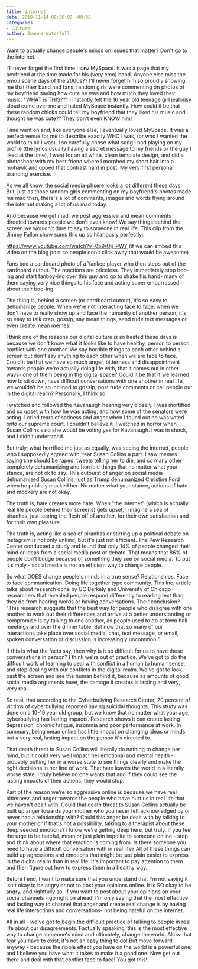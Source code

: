 ```yaml
---
title: internet
date: 2018-11-14 08:36:00 -08:00
categories:
- Culture
author: Joanna Waterfall
---
```


Want to actually change people's minds on issues that matter? Don't go to the internet.

I'll never forget the first time I saw MySpace. It was a page that my boyfriend at the time made for his (very emo) band. Anyone else miss the emo / scene days of the 2000s?? I'll never forget him so proudly showing me that their band had fans, random girls were commenting on photos of my boyfriend saying how cute he was and how much they loved their music. "WHAT is THIS??" I instantly felt the 16 year old teenage girl jealousy cloud come over me and hated MySpace instantly. How could it be that these random chicks could tell my boyfriend that they liked his music and thought he was cute?? They don't even KNOW him!

Time went on and, like everyone else, I eventually loved MySpace. It was a perfect venue for me to describe exactly WHO I was, (or who I wanted the world to think I was). I so carefully chose what song I had playing on my profile (the lyrics usually having a secret message to my friends or the guy I liked at the time), I went for an all white, clean template design, and did a photoshoot with my best friend where I morphed my short hair into a mohawk and upped that contrast hard in post. My very first personal branding exercise.

As we all know, the social media-phsere looks a lot different these days. But, just as those random girls commenting on my boyfriend's photos made me mad then, there's a lot of comments, images and words flying around the internet making a lot of us mad today. 

And because we get mad, we post aggressive and mean comments directed towards people we don't even know! We say things behind the screen we wouldn't dare to say to someone in real life. This clip from the Jimmy Fallon show sums this up so hilariously perfectly:

https://www.youtube.com/watch?v=0b9rOji_PWY (if we can embed this video on the blog post so people don't click away that would be awesome) 

Fans boo a cardboard photo of a Yankee player who then steps out of the cardboard cutout. The reactions are priceless. They immediately stop boo-ing and start fanboy-ing over this guy and go to shake his hand- many of them saying very nice things to his face and acting super embarrassed about their boo-ing.

The thing is, behind a screen (or cardboard cutout), it's so easy to dehumanize people. When we're not interacting face to face, when we don't have to really show up and face the humanity of another person, it's so easy to talk crap, gossip, say mean things, send rude text messages or even create mean memes! 

I think one of the reasons our digital culture is so heated these days is because we don't know what it looks like to have healthy, person to person conflict with one another. We say horrible things to each other behind a screen but don't say anything to each other when we are face to face. Could it be that we have so much anger, bitterness and disappointment towards people we're actually doing life with, that it comes out in other ways- one of them being in the digital space? Could it be that if we learned how to sit down, have difficult conversations with one another in real life, we wouldn't be so inclined to gossip, post rude comments or call people out in the digital realm? Personally, I think so.

I watched and followed the Kavanaugh hearing very closely. I was mortified and so upset with how he was acting, and how some of the senators were acting. I cried tears of sadness and anger when I found out he was voted onto our supreme court. I couldn't believe it. I watched in horror when Susan Collins said she would be voting yes for Kavanaugh. I was in shock, and I didn't understand. 

But truly, what horrified me just as equally, was seeing the internet, people who I supposedly agreed with, tear Susan Collins a part. I saw memes saying she should be raped, tweets telling her to die, and so many other completely dehumanizing and horrible things that no matter what your stance, are not ok to say. This outburst of anger on social media dehumanized Susan Collins, just as Trump dehumanized Christine Ford when he publicly mocked her. No matter what your stance, actions of hate and mockery are not okay.

The truth is, hate creates more hate. When "the internet" (which is actually real life people behind their screens) gets upset, I imagine a sea of piranhas, just tearing the flesh off of another, for their own satisfaction and for their own pleasure.

The truth is, acting like a sea of piranhas or stirring up a political debate on Instagram is not only unkind, but it's just not efficient. The Pew Research Center conducted a study and found that only 14% of people changed their mind or ideas from a social media post or debate. That means that 86% of people don't budge because of something they see on social media. To put it simply - social media is not an efficient way to change people.

So what DOES change people's minds in a true sense? Relationships. Face to face communication. Doing life together type community. This Inc. article talks about research done by UC Berkely and University of Chicago researchers that revealed people respond differently to reading text than they do from hearing words or having conversations. Their conclusion? "This research suggests that the best way for people who disagree with one another to work out their differences and arrive at a better understanding or compromise is by talking to one another, as people used to do at town hall meetings and over the dinner table. But now that so many of our interactions take place over social media, chat, text message, or email, spoken conversation or discussion is increasingly uncommon."

If this is what the facts say, then why is it so difficult for us to have these conversations in person? I think we're out of practice. We've got to do the difficult work of learning to deal with conflict in a human to human sense, and stop dealing with our conflicts in the digital realm. We've got to look past the screen and see the human behind it, because as amounts of good social media arguments have, the damage it creates is lasting and very, very real. 

So real, that according to the Cyberbullying Research Center, 20 percent of victims of cyberbullying reported having suicidal thoughts. This study was done on a 10-19 year old group, but we know that no matter what your age, cyberbullying has lasting impacts. Research shows it can create lasting depression, chronic fatigue, insomnia and poor performance at work. In summary, being mean online has little impact on changing ideas or minds, but a very real, lasting impact on the person it's directed to.

That death threat to Susan Collins will literally do nothing to change her mind, but it could very well impact her emotional and mental health - probably putting her in a worse state to see things clearly and make the right decisions in her line of work. That hate leaves the world in a literally worse state. I truly believe no one wants that and if they could see the lasting impacts of their actions, they would stop.

Part of the reason we're so aggressive online is because we have real bitterness and anger towards the people who have hurt us in real life that we haven't dealt with. Could that death threat to Susan Collins actually be built up anger towards your mother who you never felt acknowledged by or never had a relationship with? Could this anger be dealt with by talking to your mother or if that's not a possibility, talking to a therapist about these deep seeded emotions? I know we're getting deep here, but truly, if you feel the urge to be hateful, mean or just plain impolite to someone online - stop and think about where that emotion is coming from. Is there someone you need to have a difficult conversation with in real life? All of these things can build up agressions and emotions that might be just plain easier to express in the digital realm than in real life. It's important to pay attention to them and then figure out how to express them in a healthy way.

Before I end, I want to make sure that you understand that I'm not saying it isn't okay to be angry or not to post your opinions online. It is SO okay to be angry, and rightfully so. If you want to post about your opinions on your social channels - go right on ahead! I'm only saying that the most effective and lasting way to channel that anger and create real change is by having real life interactions and conversations- not being hateful on the internet.

All in all - we've got to begin the difficult practice of talking to people in real life about our disagreements. Factually speaking, this is the most effective way to change someone's mind and ultimately, change the world. Allow that fear you have to exist, it's not an easy thing to do! But move forward anyway - because the ripple effect you have on the world is a powerful one, and I believe you have what it takes to make it a good one. Now get out there and deal with that conflict face to face! You got this!!
